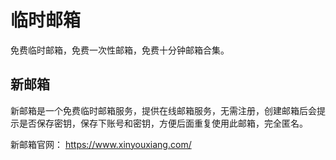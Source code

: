# 临时邮箱
免费临时邮箱，免费一次性邮箱，免费十分钟邮箱合集。

## 新邮箱

新邮箱是一个免费临时邮箱服务，提供在线邮箱服务，无需注册，创建邮箱后会提示是否保存密钥，保存下账号和密钥，方便后面重复使用此邮箱，完全匿名。

新邮箱官网： <a href="https://www.xinyouxiang.com/" target="_blank">https://www.xinyouxiang.com/</a>
